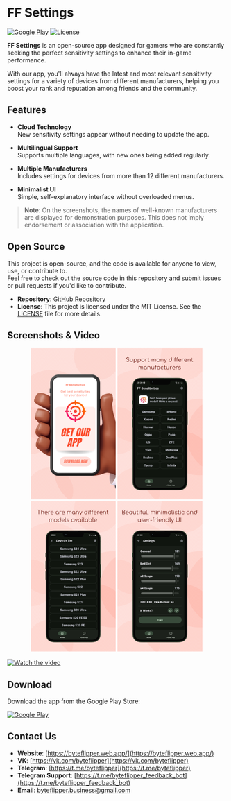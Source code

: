 # FF Settings

[![Google Play](https://img.shields.io/badge/Google_Play-Download-brightgreen)](https://play.google.com/store/apps/details?id=com.byteflipper.ffsensitivities)
[![License](https://img.shields.io/github/license/byteflipper/FFSettings)](LICENSE)

**FF Settings** is an open-source app designed for gamers who are constantly seeking the perfect sensitivity settings to enhance their in-game performance.

With our app, you'll always have the latest and most relevant sensitivity settings for a variety of devices from different manufacturers, helping you boost your rank and reputation among friends and the community.

## Features

- **Cloud Technology**  
  New sensitivity settings appear without needing to update the app.

- **Multilingual Support**  
  Supports multiple languages, with new ones being added regularly.

- **Multiple Manufacturers**  
  Includes settings for devices from more than 12 different manufacturers.

- **Minimalist UI**  
  Simple, self-explanatory interface without overloaded menus.

> **Note**: On the screenshots, the names of well-known manufacturers are displayed for demonstration purposes. This does not imply endorsement or association with the application.

## Open Source

This project is open-source, and the code is available for anyone to view, use, or contribute to.  
Feel free to check out the source code in this repository and submit issues or pull requests if you'd like to contribute.

- **Repository**: [GitHub Repository](https://github.com/byteflipper/FFSettings)
- **License**: This project is licensed under the MIT License. See the [LICENSE](LICENSE) file for more details.

## Screenshots & Video

<p align="center">
  <img src="screenshots/screen1.webp" width="196">
  <img src="screenshots/screen2.webp" width="196">
  <img src="screenshots/screen3.webp" width="196">
  <img src="screenshots/screen4.webp" width="196">
</p>

[![Watch the video](https://img.youtube.com/vi/7X_36jwdn0k/maxresdefault.jpg)](https://youtu.be/7X_36jwdn0k)

## Download

Download the app from the Google Play Store:

[![Google Play](https://img.shields.io/badge/Google_Play-Download-brightgreen)](https://play.google.com/store/apps/details?id=com.byteflipper.ffsensitivities)

## Contact Us

- **Website**: [https://byteflipper.web.app/](https://byteflipper.web.app/)
- **VK**: [https://vk.com/byteflipper](https://vk.com/byteflipper)
- **Telegram**: [https://t.me/byteflipper](https://t.me/byteflipper)
- **Telegram Support**: [https://t.me/byteflipper_feedback_bot](https://t.me/byteflipper_feedback_bot)
- **Email**: [byteflipper.business@gmail.com](mailto:byteflipper.business@gmail.com)
